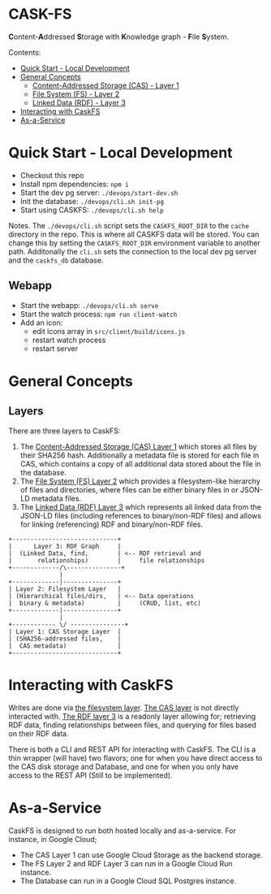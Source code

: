 # CASK-FS
<b>C</b>ontent-<b>A</b>ddressed <b>S</b>torage with <b>K</b>nowledge graph - <b>F</b>ile <b>S</b>ystem.

Contents:
- [Quick Start - Local Development](#quick-start---local-development)
- [General Concepts](#general-concepts)
  - [Content-Addressed Storage (CAS) - Layer 1](./docs/cas.md)
  - [File System (FS) - Layer 2](./docs/fs.md)
  - [Linked Data (RDF) - Layer 3](./docs/ld.md)
- [Interacting with CaskFS](#interacting-with-caskfs)
- [As-a-Service](#as-a-service)


# Quick Start - Local Development

- Checkout this repo
- Install npm dependencies: `npm i`
- Start the dev pg server: `./devops/start-dev.sh`
- Init the database: `./devops/cli.sh init-pg`
- Start using CASKFS: `./devops/cli.sh help`

Notes.  The `./devops/cli.sh` script sets the `CASKFS_ROOT_DIR` to the `cache` directory in the repo.  This is where all CASKFS data will be stored.  You can change this by setting the `CASKFS_ROOT_DIR` environment variable to another path.  Additonally the `cli.sh` sets the connection to the local dev pg server and the `caskfs_db` database.  

## Webapp
- Start the webapp: `./devops/cli.sh serve`
- Start the watch process: `npm run client-watch`
- Add an icon:
  - edit icons array in `src/client/build/icons.js`
  - restart watch process
  - restart server


# General Concepts

## Layers

There are three layers to CaskFS:
  1. The [Content-Addressed Storage (CAS) Layer 1](docs/cas.md) which stores all files by their SHA256 hash.  Additionally a metadata file is stored for each file in CAS, which contains a copy of all additional data stored about the file in the database.
  2. The [File System (FS) Layer 2](docs/fs.md) which provides a filesystem-like hierarchy of files and directories, where files can be either binary files in or JSON-LD metadata files.
  3. The [Linked Data (RDF) Layer 3](docs/ld.md) which represents all linked data from the JSON-LD files (including references to binary/non-RDF files) and allows for linking (referencing) RDF and binary/non-RDF files.


```
+-----------------------------+
|      Layer 3: RDF Graph     |
|  (Linked Data, find,        | <-- RDF retrieval and 
|       relationships)        |     file relationships
+-------------/\---------------+
              |
+-------------|---------------+
| Layer 2: Filesystem Layer   |
| (Hierarchical files/dirs,   | <-- Data operations 
|  binary & metadata)         |     (CRUD, list, etc)
+-------------|---------------+
              |
+------------ \/ ---------------+
| Layer 1: CAS Storage Layer  |
| (SHA256-addressed files,    |
|  CAS metadata)              |
+-----------------------------+
```

# Interacting with CaskFS

Writes are done via [the filesystem layer](docs/fs.md).  [The CAS layer](docs/cas.md) is not directly interacted with.  [The RDF layer 3](docs/ld.md) is a readonly layer allowing for; retrieving RDF data, finding relationships between files, and querying for files based on their RDF data.

There is both a CLI and REST API for interacting with CaskFS.  The CLI is a thin wrapper (will have) two flavors; one for when you have direct access to the CAS disk storage and Database, and one for when you only have access to the REST API (Still to be implemented).

# As-a-Service

CaskFS is designed to run both hosted locally and as-a-service.  For instance, in Google Cloud; 
 - The CAS Layer 1 can use Google Cloud Storage as the backend storage.
 - The FS Layer 2 and RDF Layer 3 can run in a Google Cloud Run instance.
 - The Database can run in a Google Cloud SQL Postgres instance.